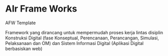 # AIr Frame Works
AFW Template

Framework yang dirancang untuk mempermudah proses kerja lintas disiplin Konstruksi Digital (fase Konseptual, Perencanaan, Perancangan, Simulasi, Pelaksanaan dan  OM) dan Sistem Informasi Digital (Aplikasi Digital berbasiskan web)